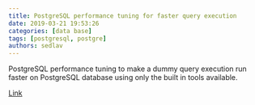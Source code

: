 ```yaml
---
title: PostgreSQL performance tuning for faster query execution
date: 2019-03-21 19:53:26
categories: [data base]
tags: [postgresql, postgre]
authors: sedlav
---
```

        
PostgreSQL performance tuning to make a dummy query execution run faster on PostgreSQL database using only the built in tools available. 

[Link](https://linuxconfig.org/postgresql-performance-tuning-for-faster-query-execution)
